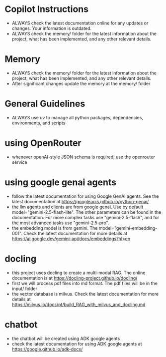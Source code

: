 # Copilot Instructions
- ALWAYS check the latest documentation online for any updates or changes. Your information is outdated.
- ALWAYS check the memory/ folder for the latest information about the project, what has been implemented, and any other relevant details.

# Memory
- ALWAYS check the memory/ folder for the latest information about the project, what has been implemented, and any other relevant details.
- After significant changes update the memory at the memory/ folder

# General Guidelines
- ALWAYS use uv to manage all python packages, dependencies, environments, and scripts

# using OpenRouter
- whenever openAI-style JSON schema is required, use the openrouter service

# using google genai agents
- follow the latest documentation for using Google GenAI agents. See the latest documentation at https://googleapis.github.io/python-genai/
- the llm agents and clients are from google genai. Use by default model="gemini-2.5-flash-lite". The other parameters can be found in the documentation. For more complex tasks use "gemini-2.5-flash", and for the most advanced tasks use "gemini-2.5-pro".
- the embedding model is from gemini. The model="gemini-embedding-001". Check the latest documentation for more details at https://ai.google.dev/gemini-api/docs/embeddings?hl=en

# docling
- this project uses docling to create a multi-modal RAG. The online documentation is at https://docling-project.github.io/docling/
- first we will process pdf files into md format. The pdf files will be in the input/ folder
- the vector database is milvus. Check the latest documentation for more details at https://milvus.io/docs/pt/build_RAG_with_milvus_and_docling.md

# chatbot
- the chatbot will be created using ADK google agents
- check the latest documentation for using ADK google agents at https://google.github.io/adk-docs/
